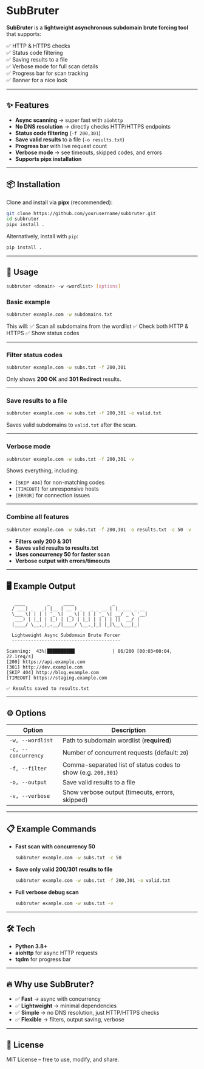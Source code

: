 # SubBruter

**SubBruter** is a **lightweight asynchronous subdomain brute forcing tool** that supports:

✅ HTTP & HTTPS checks  
✅ Status code filtering  
✅ Saving results to a file  
✅ Verbose mode for full scan details  
✅ Progress bar for scan tracking  
✅ Banner for a nice look

---

## ✨ Features

- **Async scanning** → super fast with `aiohttp`
- **No DNS resolution** → directly checks HTTP/HTTPS endpoints
- **Status code filtering** (`-f 200,301`)
- **Save valid results** to a file (`-o results.txt`)
- **Progress bar** with live request count
- **Verbose mode** → see timeouts, skipped codes, and errors
- **Supports pipx installation**

---

## 📦 Installation

Clone and install via **pipx** (recommended):

```bash
git clone https://github.com/yourusername/subbruter.git
cd subbruter
pipx install .
```

Alternatively, install with `pip`:

```bash
pip install .
```

---

## 🚀 Usage

```bash
subbruter <domain> -w <wordlist> [options]
```

### **Basic example**

```bash
subbruter example.com -w subdomains.txt
```

This will:
✅ Scan all subdomains from the wordlist
✅ Check both HTTP & HTTPS
✅ Show status codes

---

### **Filter status codes**

```bash
subbruter example.com -w subs.txt -f 200,301
```
Only shows **200 OK** and **301 Redirect** results.

---

### **Save results to a file**

```bash
subbruter example.com -w subs.txt -f 200,301 -o valid.txt
```
Saves valid subdomains to `valid.txt` after the scan.

---

### **Verbose mode**

```bash
subbruter example.com -w subs.txt -f 200,301 -v
```

Shows everything, including:
- `[SKIP 404]` for non-matching codes
- `[TIMEOUT]` for unresponsive hosts
- `[ERROR]` for connection issues

---

### **Combine all features**

```bash
subbruter example.com -w subs.txt -f 200,301 -o results.txt -c 50 -v
```

- **Filters only 200 & 301**
- **Saves valid results to results.txt**
- **Uses concurrency 50 for faster scan**
- **Verbose output with errors/timeouts**

---

## 🖥 Example Output

```
   ____        _     ____              _            
  / ___| _   _| |__ | __ ) _   _ _ __ | |_ ___ _ __ 
  \___ \| | | | '_ \|  _ \| | | | '_ \| __/ _ \ '__|
   ___) | |_| | |_) | |_) | |_| | | | | ||  __/ |   
  |____/ \__,_|_.__/|____/ \__,_|_| |_|\__\___|_|   

  Lightweight Async Subdomain Brute Forcer
  ----------------------------------------

Scanning:  43%|██████████▏             | 86/200 [00:03<00:04, 22.1req/s]
[200] https://api.example.com
[301] http://dev.example.com
[SKIP 404] http://blog.example.com
[TIMEOUT] https://staging.example.com

✅ Results saved to results.txt
```

---

## ⚙ Options

| Option            | Description |
|-------------------|-------------|
| `-w, --wordlist`  | Path to subdomain wordlist (**required**) |
| `-c, --concurrency` | Number of concurrent requests (default: `20`) |
| `-f, --filter`    | Comma-separated list of status codes to show (e.g. `200,301`) |
| `-o, --output`    | Save valid results to a file |
| `-v, --verbose`   | Show verbose output (timeouts, errors, skipped) |

---

## 📋 Example Commands

- **Fast scan with concurrency 50**
  ```bash
  subbruter example.com -w subs.txt -c 50
  ```

- **Save only valid 200/301 results to file**
  ```bash
  subbruter example.com -w subs.txt -f 200,301 -o valid.txt
  ```

- **Full verbose debug scan**
  ```bash
  subbruter example.com -w subs.txt -v
  ```

---

## 🛠 Tech

- **Python 3.8+**
- **aiohttp** for async HTTP requests
- **tqdm** for progress bar

---

## 🔥 Why use SubBruter?

- ✅ **Fast** → async with concurrency
- ✅ **Lightweight** → minimal dependencies
- ✅ **Simple** → no DNS resolution, just HTTP/HTTPS checks
- ✅ **Flexible** → filters, output saving, verbose

---

## 📜 License

MIT License – free to use, modify, and share.
